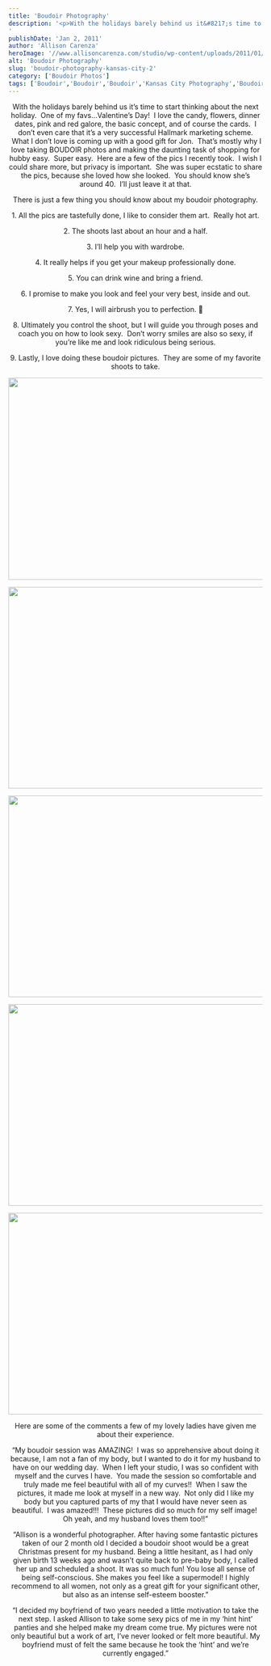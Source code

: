 ```yaml
---
title: 'Boudoir Photography'
description: '<p>With the holidays barely behind us it&#8217;s time to start thinking about the next holiday.  One of my favs&#8230;Valentine&#8217;s Day! [&hellip;]</p>
'
publishDate: 'Jan 2, 2011'
author: 'Allison Carenza'
heroImage: '//www.allisoncarenza.com/studio/wp-content/uploads/2011/01/bou3.jpg'
alt: 'Boudoir Photography'
slug: 'boudoir-photography-kansas-city-2'
category: ['Boudoir Photos']
tags: ['Boudoir','Boudoir','Boudoir','Kansas City Photography','Boudoir']
---
```


<p style="text-align: center;">With the holidays barely behind us it&#8217;s time to start thinking about the next holiday.  One of my favs&#8230;Valentine&#8217;s Day!  I love the candy, flowers, dinner dates, pink and red galore, the basic concept, and of course the cards.  I don&#8217;t even care that it&#8217;s a very successful Hallmark marketing scheme.  What I don&#8217;t love is coming up with a good gift for Jon.  That&#8217;s mostly why I love taking BOUDOIR photos and making the daunting task of shopping for hubby easy.  Super easy.  Here are a few of the pics I recently took.  I wish I could share more, but privacy is important.  She was super ecstatic to share the pics, because she loved how she looked.  You should know she&#8217;s around 40.  I&#8217;ll just leave it at that.</p>
<p style="text-align: center;">There is just a few thing you should know about my boudoir photography.</p>
<p style="text-align: center;">1. All the pics are tastefully done, I like to consider them art.  Really hot art.</p>
<p style="text-align: center;">2. The shoots last about an hour and a half.</p>
<p style="text-align: center;">3. I&#8217;ll help you with wardrobe.</p>
<p style="text-align: center;">4. It really helps if you get your makeup professionally done.</p>
<p style="text-align: center;">5. You can drink wine and bring a friend.</p>
<p style="text-align: center;">6. I promise to make you look and feel your very best, inside and out.</p>
<p style="text-align: center;">7. Yes, I will airbrush you to perfection. 🙂</p>
<p style="text-align: center;">8. Ultimately you control the shoot, but I will guide you through poses and coach you on how to look sexy.  Don&#8217;t worry smiles are also so sexy, if you&#8217;re like me and look ridiculous being serious.</p>
<p style="text-align: center;">9. Lastly, I love doing these boudoir pictures.  They are some of my favorite shoots to take.</p>
<p style="text-align: center;"><a rel="attachment wp-att-1886" href="http://www.allisoncarenza.com/archives/boudoir-photography-kansas-city-2/bou3/"><img class="aligncenter size-full wp-image-1886" title="bou3" src="http://www.allisoncarenza.com/studio/wp-content/uploads/2011/01/bou3.jpg" alt="" width="601" height="400" srcset="/media/bou3.jpg 601w, /media/bou3-300x200.jpg 300w" sizes="(max-width: 601px) 100vw, 601px" /></a></p>
<p style="text-align: center;"><a rel="attachment wp-att-1885" href="http://www.allisoncarenza.com/archives/boudoir-photography-kansas-city-2/bou2/"><img class="aligncenter size-full wp-image-1885" title="bou2" src="http://www.allisoncarenza.com/studio/wp-content/uploads/2011/01/bou2.jpg" alt="" width="600" height="399" srcset="/media/bou2.jpg 600w, /media/bou2-300x200.jpg 300w" sizes="(max-width: 600px) 100vw, 600px" /></a></p>
<p style="text-align: center;">
<p style="text-align: center;"><a rel="attachment wp-att-1888" href="http://www.allisoncarenza.com/archives/boudoir-photography-kansas-city-2/bou5/"><img class="aligncenter size-full wp-image-1888" title="bou5" src="http://www.allisoncarenza.com/studio/wp-content/uploads/2011/01/bou5.jpg" alt="" width="600" height="399" srcset="/media/bou5.jpg 600w, /media/bou5-300x200.jpg 300w" sizes="(max-width: 600px) 100vw, 600px" /></a></p>
<p style="text-align: center;">
<p style="text-align: center;"><a rel="attachment wp-att-1884" href="http://www.allisoncarenza.com/archives/boudoir-photography-kansas-city-2/bou1/"><img class="aligncenter size-full wp-image-1884" title="bou1" src="http://www.allisoncarenza.com/studio/wp-content/uploads/2011/01/bou1.jpg" alt="" width="600" height="399" srcset="/media/bou1.jpg 600w, /media/bou1-300x200.jpg 300w" sizes="(max-width: 600px) 100vw, 600px" /></a></p>
<p style="text-align: center;">
<p style="text-align: center;"><a rel="attachment wp-att-1887" href="http://www.allisoncarenza.com/archives/boudoir-photography-kansas-city-2/bou4/"><img class="aligncenter size-full wp-image-1887" title="bou4" src="http://www.allisoncarenza.com/studio/wp-content/uploads/2011/01/bou4.jpg" alt="" width="600" height="399" srcset="/media/bou4.jpg 600w, /media/bou4-300x200.jpg 300w" sizes="(max-width: 600px) 100vw, 600px" /></a></p>
<p style="text-align: center;">Here are some of the comments a few of my lovely ladies have given me about their experience.</p>
<p style="text-align: center;">&#8220;My boudoir session was AMAZING!  I was so apprehensive about doing it because, I am not a fan of my body, but I wanted to do it for my husband to have on our wedding day.  When I left your studio, I was so confident with myself and the curves I have.  You made the session so comfortable and truly made me feel beautiful with all of my curves!!  When I saw the pictures, it made me look at myself in a new way.  Not only did I like my body but you captured parts of my that I would have never seen as beautiful.  I was amazed!!!  These pictures did so much for my self image!  Oh yeah, and my husband loves them too!!&#8221;</p>
<p style="text-align: center;">
<p style="text-align: center;">&#8220;Allison is a wonderful photographer. After having some fantastic pictures taken of our 2 month old I decided a boudoir shoot would be a great Christmas present for my husband. Being a little hesitant, as I had only given birth 13 weeks ago and wasn&#8217;t quite back to pre-baby body, I called her up and scheduled a shoot. It was so much fun! You lose all sense of being self-conscious. She makes you feel like a supermodel! I highly recommend to all women, not only as a great gift for your significant other, but also as an intense self-esteem booster.&#8221;</p>
<p style="text-align: center;">
<p style="text-align: center;">&#8220;I decided my boyfriend of two years needed a little motivation to take the next step. I asked Allison to take some sexy pics of me in my &#8216;hint hint&#8217; panties and she helped make my dream come true. My pictures were not only beautiful but a work of art, I&#8217;ve never looked or felt more beautiful. My boyfriend must of felt the same because he took the &#8216;hint&#8217; and we&#8217;re currently engaged.&#8221;</p>
<p style="text-align: center;">
<p style="text-align: center;">
